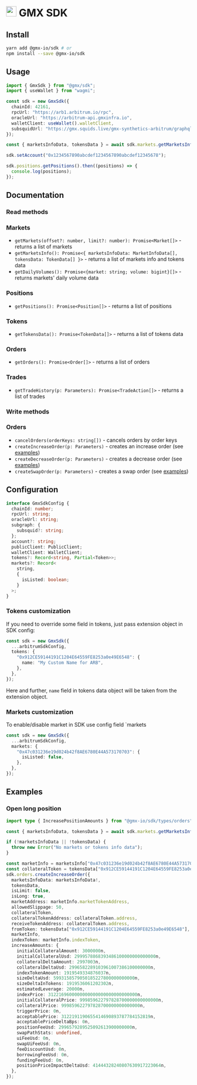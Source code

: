 # <img src="https://app.gmx.io/favicon/apple-icon-144x144.png" width="28" height="28"> GMX SDK

## Install

```bash
yarn add @gmx-io/sdk # or
npm install --save @gmx-io/sdk
```

## Usage

```typescript
import { GmxSdk } from "@gmx/sdk";
import { useWallet } from "wagmi";

const sdk = new GmxSdk({
  chainId: 42161,
  rpcUrl: "https://arb1.arbitrum.io/rpc",
  oracleUrl: "https://arbitrum-api.gmxinfra.io",
  walletClient: useWallet().walletClient,
  subsquidUrl: "https://gmx.squids.live/gmx-synthetics-arbitrum/graphql",
});

const { marketsInfoData, tokensData } = await sdk.markets.getMarketsInfo();

sdk.setAccount("0x1234567890abcdef1234567890abcdef12345678");

sdk.positions.getPositions().then((positions) => {
  console.log(positions);
});
```

## Documentation

### Read methods

### Markets

- `getMarkets(offset?: number, limit?: number): Promise<Market[]>` - returns a list of markets
- `getMarketsInfo(): Promise<{ marketsInfoData: MarketInfoData[], tokensData: TokenData[] }>` - returns a list of markets info and tokens data
- `getDailyVolumes(): Promise<{market: string; volume: bigint}[]>` - returns markets' daily volume data

### Positions

- `getPositions(): Promise<Position[]>` - returns a list of positions

### Tokens

- `getTokensData(): Promise<TokenData[]>` - returns a list of tokens data

### Orders

- `getOrders(): Promise<Order[]>` - returns a list of orders

### Trades

- `getTradeHistory(p: Parameters): Promise<TradeAction[]>` - returns a list of trades

### Write methods

### Orders

- `cancelOrders(orderKeys: string[])` - cancels orders by order keys
- `createIncreaseOrder(p: Parameters)` - creates an increase order (see [examples](#examples))
- `createDecreaseOrder(p: Parameters)` - creates a decrease order (see [examples](#examples))
- `createSwapOrder(p: Parameters)` - creates a swap order (see [examples](#examples))

## Configuration

```typescript
interface GmxSdkConfig {
  chainId: number;
  rpcUrl: string;
  oracleUrl: string;
  subgraph: {
    subsquid?: string;
  };
  account?: string;
  publicClient: PublicClient;
  walletClient: WalletClient;
  tokens?: Record<string, Partial<Token>>;
  markets?: Record<
    string,
    {
      isListed: boolean;
    }
  >;
}
```

### Tokens customization

If you need to override some field in tokens, just pass extension object in SDK config:

```typescript
const sdk = new GmxSdk({
  ...arbitrumSdkConfig,
  tokens: {
    "0x912CE59144191C1204E64559FE8253a0e49E6548": {
      name: "My Custom Name for ARB",
    },
  },
});
```

Here and further, `name` field in tokens data object will be taken from the extension object.

### Markets customization

To enable/disable market in SDK use config field `markets

```typescript
const sdk = new GmxSdk({
  ...arbitrumSdkConfig,
  markets: {
    "0x47c031236e19d024b42f8AE6780E44A573170703": {
      isListed: false,
    },
  },
});
```

## Examples

### Open long position

```typescript
import type { IncreasePositionAmounts } from "@gmx-io/sdk/types/orders";

const { marketsInfoData, tokensData } = await sdk.markets.getMarketsInfo();

if (!marketsInfoData || !tokensData) {
  throw new Error("No markets or tokens info data");
}

const marketInfo = marketsInfo["0x47c031236e19d024b42f8AE6780E44A573170703"];
const collateralToken = tokensData["0x912CE59144191C1204E64559FE8253a0e49E6548"];
sdk.orders.createIncreaseOrder({
  marketsInfoData: marketsInfoData!,
  tokensData,
  isLimit: false,
  isLong: true,
  marketAddress: marketInfo.marketTokenAddress,
  allowedSlippage: 50,
  collateralToken,
  collateralTokenAddress: collateralToken.address,
  receiveTokenAddress: collateralToken.address,
  fromToken: tokensData["0x912CE59144191C1204E64559FE8253a0e49E6548"],
  marketInfo,
  indexToken: marketInfo.indexToken,
  increaseAmounts: {
    initialCollateralAmount: 3000000n,
    initialCollateralUsd: 2999578868393486100000000000000n,
    collateralDeltaAmount: 2997003n,
    collateralDeltaUsd: 2996582289103961007386100000000n,
    indexTokenAmount: 1919549334876037n,
    sizeDeltaUsd: 5993158579050185227800000000000n,
    sizeDeltaInTokens: 1919536061202302n,
    estimatedLeverage: 20000n,
    indexPrice: 3122169600000000000000000000000000n,
    initialCollateralPrice: 999859622797828700000000000000n,
    collateralPrice: 999859622797828700000000000000n,
    triggerPrice: 0n,
    acceptablePrice: 3122191190655414690893787784152819n,
    acceptablePriceDeltaBps: 0n,
    positionFeeUsd: 2996579289525092613900000000n,
    swapPathStats: undefined,
    uiFeeUsd: 0n,
    swapUiFeeUsd: 0n,
    feeDiscountUsd: 0n,
    borrowingFeeUsd: 0n,
    fundingFeeUsd: 0n,
    positionPriceImpactDeltaUsd: 41444328240807630917223064n,
  },
});
```
